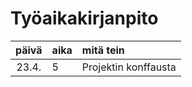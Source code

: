 # Työaikakirjanpito

| päivä | aika | mitä tein          |
| :---: | :--- | :----------------- |
| 23.4. | 5    | Projektin konffausta |
